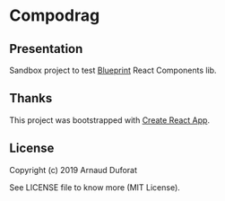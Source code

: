 # Compodrag

## Presentation

Sandbox project to test [Blueprint](https://github.com/palantir/blueprint) React Components lib.

## Thanks

This project was bootstrapped with [Create React App](https://github.com/facebook/create-react-app).

## License

Copyright (c) 2019 Arnaud Duforat

See LICENSE file to know more (MIT License).

